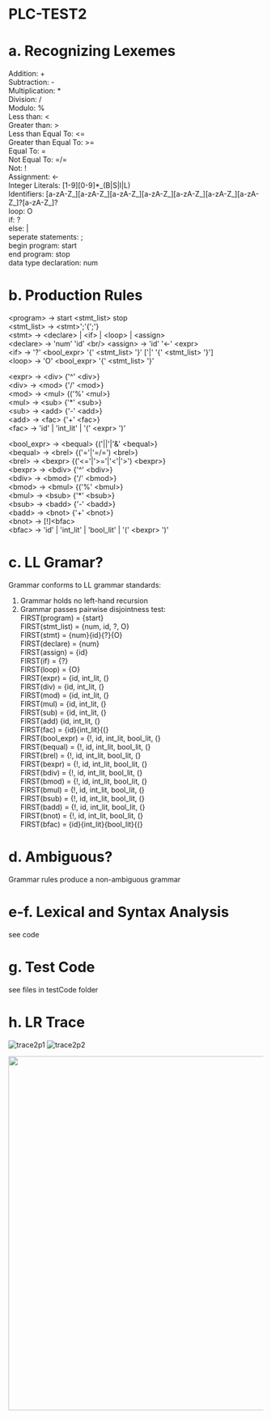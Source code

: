 # PLC-TEST2
# a. Recognizing Lexemes
Addition: + <br/>
Subtraction: - <br/>
Multiplication: * <br/>
Division: / <br/>
Modulo: % <br/>
Less than: < <br/> 
Greater than: > <br/> 
Less than Equal To: <= <br/>
Greater than Equal To: >= <br/>
Equal To: = <br/>
Not Equal To: =/= <br/>
Not: ! <br/>
Assignment: <- <br/>
Integer Literals: [1-9][0-9]*\_(B|S|I|L) <br/>
Identifiers: [a-zA-Z_][a-zA-Z_][a-zA-Z_][a-zA-Z_][a-zA-Z_][a-zA-Z_][a-zA-Z_]?[a-zA-Z_]? <br/>
loop: O <br/>
if: ? <br/>
else: | <br/>
seperate statements: ; <br/>
begin program: start <br/>
end program: stop <br/>
data type declaration: num <br/>

# b. Production Rules
\<program> -> start \<stmt_list> stop <br/>
\<stmt_list> -> \<stmt>';'{<stmt>';'} <br/>
\<stmt> -> \<declare> | \<if> | \<loop> | \<assign> <br/>
\<declare> -> 'num' 'id' \<br/>
\<assign> -> 'id' '<-' \<expr> <br/>
\<if> -> '?' \<bool_expr> '{' \<stmt_list> '}' ['|' '{' \<stmt_list> '}'] <br/>
\<loop> -> 'O' \<bool_expr> '{' \<stmt_list> '}' <br/>

\<expr> -> \<div> {'^' \<div>} <br/>
\<div> -> \<mod> {'/' \<mod>} <br/>
\<mod> -> \<mul> {('%' \<mul>} <br/>
\<mul> -> \<sub> {'*' \<sub>} <br/>
\<sub> -> \<add> {'-' \<add>} <br/>
\<add> -> \<fac> {'+' \<fac>} <br/>
\<fac> -> 'id' | 'int_lit' | '(' \<expr> ')' <br/>

\<bool_expr> -> \<bequal> {('||'|'&' \<bequal>} <br/>
\<bequal> -> \<brel> {('='|'=/=') \<brel>} <br/>
\<brel> -> \<bexpr> {('<='|'>='|'<'|'>') \<bexpr>} <br/>
\<bexpr> -> \<bdiv> {'^' \<bdiv>} <br/>
\<bdiv> -> \<bmod> {'/' \<bmod>} <br/>
\<bmod> -> \<bmul> {('%' \<bmul>} <br/>
\<bmul> -> \<bsub> {'*' \<bsub>} <br/>
\<bsub> -> \<badd> {'-' \<badd>} <br/>
\<badd> -> \<bnot> {'+' \<bnot>} <br/>
\<bnot> -> [!]\<bfac> <br/>
\<bfac> -> 'id' | 'int_lit' | 'bool_lit' | '(' \<bexpr> ')' <br/>

# c. LL Gramar?
Grammar conforms to LL grammar standards: <br/>
1. Grammar holds no left-hand recursion <br/>
2. Grammar passes pairwise disjointness test: <br/>
FIRST(program) = {start} <br/>
FIRST(stmt_list) = {num, id, ?, O} <br/>
FIRST(stmt) = {num}{id}{?}{O} <br/>
FIRST(declare) = {num} <br/>
FIRST(assign) = {id} <br/>
FIRST(if) = {?} <br/>
FIRST(loop) = {O} <br/>
FIRST(expr) = {id, int_lit, (} <br/>
FIRST(div) = {id, int_lit, (} <br/>
FIRST(mod) = {id, int_lit, (} <br/>
FIRST(mul) = {id, int_lit, (} <br/>
FIRST(sub) = {id, int_lit, (} <br/>
FIRST(add) {id, int_lit, (} <br/>
FIRST(fac) = {id}{int_lit}{(} <br/>
FIRST(bool_expr) = {!, id, int_lit, bool_lit, (} <br/>
FIRST(bequal) = {!, id, int_lit, bool_lit, (} <br/>
FIRST(brel) = {!, id, int_lit, bool_lit, (} <br/>
FIRST(bexpr) = {!, id, int_lit, bool_lit, (} <br/>
FIRST(bdiv) = {!, id, int_lit, bool_lit, (} <br/>
FIRST(bmod) = {!, id, int_lit, bool_lit, (} <br/>
FIRST(bmul) = {!, id, int_lit, bool_lit, (} <br/>
FIRST(bsub) = {!, id, int_lit, bool_lit, (} <br/>
FIRST(badd) = {!, id, int_lit, bool_lit, (} <br/>
FIRST(bnot) = {!, id, int_lit, bool_lit, (} <br/>
FIRST(bfac) = {id}{int_lit}{bool_lit}{(} <br/>

# d. Ambiguous?

Grammar rules produce a non-ambiguous grammar

# e-f. Lexical and Syntax Analysis

see code

# g. Test Code

see files in testCode folder

# h. LR Trace

![trace2p1](https://user-images.githubusercontent.com/54324630/202878245-bec3c9bf-ff0e-4e5d-a292-d17508acd74c.PNG)
![trace2p2](https://user-images.githubusercontent.com/54324630/202878247-7062dadd-c30a-43d1-9f75-90856224a2d8.PNG)

<img src="https://user-images.githubusercontent.com/54324630/202878245-bec3c9bf-ff0e-4e5d-a292-d17508acd74c.PNG" width="600" height="700">
